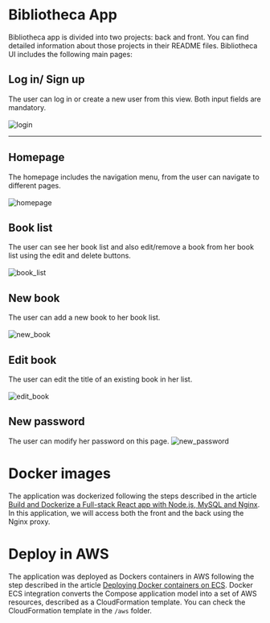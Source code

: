 # Bibliotheca App

Bibliotheca app is divided into two projects: back and front. You can find detailed information about those projects in their README files.
Bibliotheca UI includes the following main pages:

## Log in/ Sign up

The user can log in or create a new user from this view. Both input fields are mandatory.<br><br>
![login](https://user-images.githubusercontent.com/6905544/213213991-260ba1b9-8e05-46b7-a030-0b48472881e5.JPG)

---

## Homepage

The homepage includes the navigation menu, from the user can navigate to different pages.<br><br>
![homepage](https://user-images.githubusercontent.com/6905544/213212729-22177711-107e-4546-9c5e-321ed464ca8d.JPG)

## Book list

The user can see her book list and also edit/remove a book from her book list using the edit and delete buttons.<br><br>
![book_list](https://user-images.githubusercontent.com/6905544/213212943-781d7041-ecfb-4589-8803-a6275e841c41.JPG)

## New book

The user can add a new book to her book list.<br><br>
![new_book](https://user-images.githubusercontent.com/6905544/213214622-9afd3da5-5ddd-4f2c-bdf3-604062942ca6.JPG)

## Edit book

The user can edit the title of an existing book in her list.<br><br>
![edit_book](https://user-images.githubusercontent.com/6905544/213214766-4e9c0225-e1f8-4a2b-a7b9-940b98b4971c.JPG)

## New password

The user can modify her password on this page.
![new_password](https://user-images.githubusercontent.com/6905544/213663829-f62b4360-9ee8-4f9a-84b1-6699c20ff90b.JPG)

# Docker images

The application was dockerized following the steps described in the article [Build and Dockerize a Full-stack React app with Node.js, MySQL and Nginx](https://www.section.io/engineering-education/build-and-dockerize-a-full-stack-react-app-with-nodejs-and-nginx/).
In this application, we will access both the front and the back using the Nginx proxy.

# Deploy in AWS

The application was deployed as Dockers containers in AWS following the step described in the article [Deploying Docker containers on ECS](https://docs.docker.com/cloud/ecs-integration/). Docker ECS integration converts the Compose application model into a set of AWS resources, described as a CloudFormation template. You can check the CloudFormation template in the `/aws` folder.
